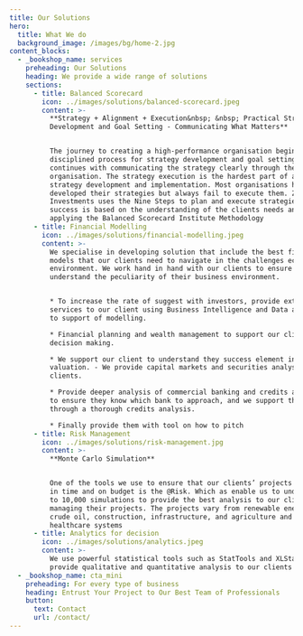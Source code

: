 ```yaml
---
title: Our Solutions
hero:
  title: What We do
  background_image: /images/bg/home-2.jpg
content_blocks:
  - _bookshop_name: services
    preheading: Our Solutions
    heading: We provide a wide range of solutions
    sections:
      - title: Balanced Scorecard
        icon: ../images/solutions/balanced-scorecard.jpeg
        content: >-
          **Strategy + Alignment + Execution&nbsp; &nbsp; Practical Strategy
          Development and Goal Setting - Communicating What Matters**


          The journey to creating a high-performance organisation begins with a
          disciplined process for strategy development and goal setting and
          continues with communicating the strategy clearly through the
          organisation. The strategy execution is the hardest part of any
          strategy development and implementation. Most organisations have
          developed their strategies but always fail to execute them. Zenkos
          Investments uses the Nine Steps to plan and execute strategies. Our
          success is based on the understanding of the clients needs and
          applying the Balanced Scorecard Institute Methodology
      - title: Financial Modelling
        icon: ../images/solutions/financial-modelling.jpeg
        content: >-
          We specialise in developing solution that include the best financial
          models that our clients need to navigate in the challenges economic
          environment. We work hand in hand with our clients to ensure that we
          understand the peculiarity of their business environment.


          * To increase the rate of suggest with investors, provide extra
          services to our client using Business Intelligence and Data analytics
          to support of modelling.

          * Financial planning and wealth management to support our client
          decision making.

          * We support our client to understand they success element in business
          valuation. - We provide capital markets and securities analysis to our
          clients.

          * Provide deeper analysis of commercial banking and credits available
          to ensure they know which bank to approach, and we support them
          through a thorough credits analysis.

          * Finally provide them with tool on how to pitch
      - title: Risk Management
        icon: ../images/solutions/risk-management.jpg
        content: >-
          **Monte Carlo Simulation**


          One of the tools we use to ensure that our clients’ projects are run
          in time and on budget is the @Risk. Which as enable us to undertake up
          to 10,000 simulations to provide the best analysis to our clients in
          managing their projects. The projects vary from renewable energy,
          crude oil, construction, infrastructure, and agriculture and
          healthcare systems
      - title: Analytics for decision
        icon: ../images/solutions/analytics.jpeg
        content: >-
          We use powerful statistical tools such as StatTools and XLStat to
          provide qualitative and quantitative analysis to our clients
  - _bookshop_name: cta_mini
    preheading: For every type of business
    heading: Entrust Your Project to Our Best Team of Professionals
    button:
      text: Contact
      url: /contact/
---
```

